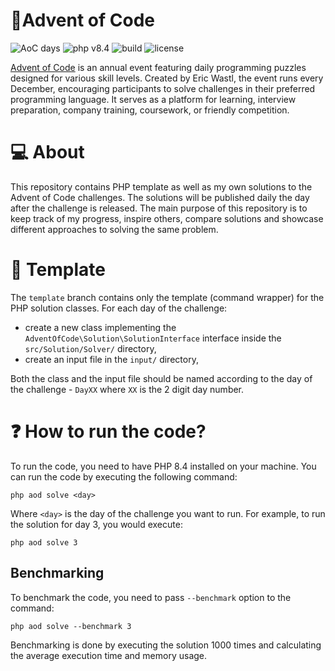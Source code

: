 # 🎄Advent of Code

![AoC days](https://img.shields.io/github/commits-since/sklimaszewski/adventofcode-php/aoc-2024/main?label=%E2%AD%90%20AoC%202024%20Days&color=%23009900)
![php v8.4](https://shields.io/badge/php-8.4-blue?logo=php)
![build](https://img.shields.io/github/actions/workflow/status/sklimaszewski/adventofcode-php/code-quality.yaml)
![license](https://img.shields.io/github/license/sklimaszewski/adventofcode-php)

[Advent of Code](https://adventofcode.com/) is an annual event featuring daily programming puzzles designed for various
skill levels. Created by Eric Wastl, the event runs every December, encouraging participants to solve challenges in
their preferred programming language. It serves as a platform for learning, interview preparation, company training,
coursework, or friendly competition.

# 💻 About

This repository contains PHP template as well as my own solutions to the Advent of Code challenges. The solutions
will be published daily the day after the challenge is released. The main purpose of this repository is to
keep track of my progress, inspire others, compare solutions and showcase different approaches to solving the same
problem.

# 🧱 Template

The `template` branch contains only the template (command wrapper) for the PHP solution classes.
For each day of the challenge:

- create a new class implementing the `AdventOfCode\Solution\SolutionInterface` interface inside the
  `src/Solution/Solver/` directory,
- create an input file in the `input/` directory,

Both the class and the input file should be named according to the day of the challenge - `DayXX` where `XX` is the 2
digit day number.

# ❓ How to run the code?

To run the code, you need to have PHP 8.4 installed on your machine. You can run the code by executing the following
command:

```shell
php aod solve <day>
```

Where `<day>` is the day of the challenge you want to run. For example, to run the solution for day 3, you would
execute:

```shell
php aod solve 3
```

## Benchmarking

To benchmark the code, you need to pass `--benchmark` option to the command:

```shell
php aod solve --benchmark 3
```

Benchmarking is done by executing the solution 1000 times and calculating the average execution time and memory usage.
